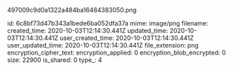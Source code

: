497009c9d0a1322a484ba16484383050.png

id: 6c8bf73d47b343a1bede6ba052dfa37a
mime: image/png
filename: 
created_time: 2020-10-03T12:14:30.441Z
updated_time: 2020-10-03T12:14:30.441Z
user_created_time: 2020-10-03T12:14:30.441Z
user_updated_time: 2020-10-03T12:14:30.441Z
file_extension: png
encryption_cipher_text: 
encryption_applied: 0
encryption_blob_encrypted: 0
size: 22900
is_shared: 0
type_: 4